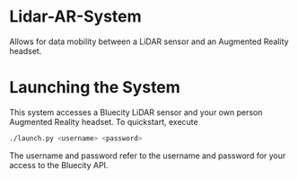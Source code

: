 # Lidar-AR-System
Allows for data mobility between a LiDAR sensor and an Augmented Reality headset. 

# Launching the System
This system accesses a Bluecity LiDAR sensor and your own person Augmented Reality headset. To quickstart, execute 
```bash
./launch.py <username> <password>
```
The username and password refer to the username and password for your access to the Bluecity API. 
